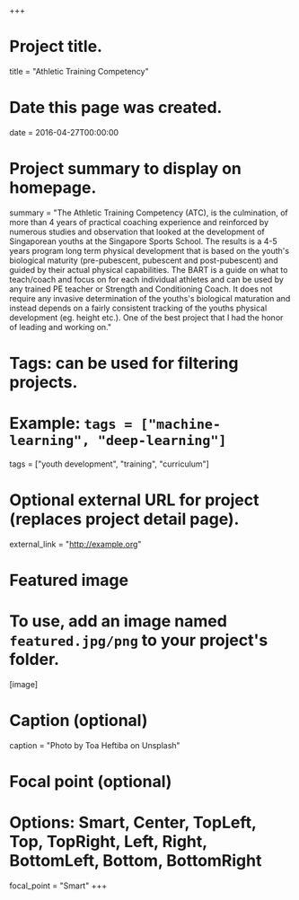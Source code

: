 +++
# Project title.
title = "Athletic Training Competency"

# Date this page was created.
date = 2016-04-27T00:00:00

# Project summary to display on homepage.
summary = "The Athletic Training Competency (ATC), is the culmination, of more than 4 years of practical coaching experience and reinforced by numerous studies and observation that looked at the development of Singaporean youths at the Singapore Sports School. The results is a 4-5 years program long term physical development that is based on the youth's biological maturity (pre-pubescent, pubescent and post-pubescent) and guided by their actual physical capabilities. The BART is a guide on what to teach/coach and focus on for each individual athletes and can be used by any trained PE teacher or Strength and Conditioning Coach. It does not require any invasive determination of the youths's biological maturation and instead depends on a fairly consistent tracking of the youths physical development (eg. height etc.). One of the best project that I had the honor of leading and working on."

# Tags: can be used for filtering projects.
# Example: `tags = ["machine-learning", "deep-learning"]`
tags = ["youth development", "training", "curriculum"]

# Optional external URL for project (replaces project detail page).
external_link = "http://example.org"

# Featured image
# To use, add an image named `featured.jpg/png` to your project's folder. 
[image]
  # Caption (optional)
  caption = "Photo by Toa Heftiba on Unsplash"

  # Focal point (optional)
  # Options: Smart, Center, TopLeft, Top, TopRight, Left, Right, BottomLeft, Bottom, BottomRight
  focal_point = "Smart"
+++
